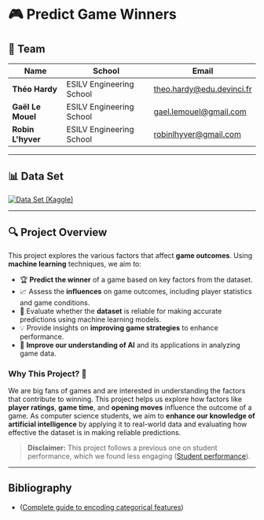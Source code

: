 # 🎮 Predict Game Winners

## 👥 Team

| Name             | School                   | Email                        |
|------------------|--------------------------|------------------------------|
| **Théo Hardy**    | ESILV Engineering School | theo.hardy@edu.devinci.fr     |
| **Gaël Le Mouel** | ESILV Engineering School | gael.lemouel@gmail.com        |
| **Robin L'hyver** | ESILV Engineering School | robinlhyver@gmail.com         |

---

## 📊 Data Set

[![Data Set (Kaggle)](https://img.shields.io/badge/Data%20Set-Kaggle-blue?style=flat-square)](https://www.kaggle.com/datasets/datasnaek/chess/data)

---

## 🔍 Project Overview

This project explores the various factors that affect **game outcomes**. Using **machine learning** techniques, we aim to:

- 🏆 **Predict the winner** of a game based on key factors from the dataset.
- 📈 Assess the **influences** on game outcomes, including player statistics and game conditions.
- 🤖 Evaluate whether the **dataset** is reliable for making accurate predictions using machine learning models.
- 💡 Provide insights on **improving game strategies** to enhance performance.
- 🚀 **Improve our understanding of AI** and its applications in analyzing game data.

### Why This Project? 🎯

We are big fans of games and are interested in understanding the factors that contribute to winning. This project helps us explore how factors like **player ratings**, **game time**, and **opening moves** influence the outcome of a game.
As computer science students, we aim to **enhance our knowledge of artificial intelligence** by applying it to real-world data and evaluating how effective the dataset is in making reliable predictions.

> **Disclaimer:** This project follows a previous one on student performance, which we found less engaging ([Student performance](Data%20Analysis)).
---

## Bibliography
- ([Complete guide to encoding categorical features](https://kantschants.com/complete-guide-to-encoding-categorical-features))
 